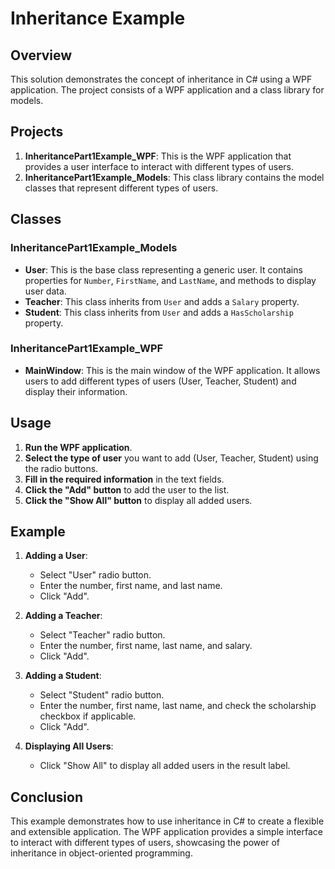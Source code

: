 # Inheritance Example

## Overview

This solution demonstrates the concept of inheritance in C# using a WPF application. The project consists of a WPF application and a class library for models.

## Projects

1. **InheritancePart1Example_WPF**: This is the WPF application that provides a user interface to interact with different types of users.
2. **InheritancePart1Example_Models**: This class library contains the model classes that represent different types of users.

## Classes

### InheritancePart1Example_Models

- **User**: This is the base class representing a generic user. It contains properties for `Number`, `FirstName`, and `LastName`, and methods to display user data.
- **Teacher**: This class inherits from `User` and adds a `Salary` property.
- **Student**: This class inherits from `User` and adds a `HasScholarship` property.

### InheritancePart1Example_WPF

- **MainWindow**: This is the main window of the WPF application. It allows users to add different types of users (User, Teacher, Student) and display their information.

## Usage

1. **Run the WPF application**.
2. **Select the type of user** you want to add (User, Teacher, Student) using the radio buttons.
3. **Fill in the required information** in the text fields.
4. **Click the "Add" button** to add the user to the list.
5. **Click the "Show All" button** to display all added users.

## Example

1. **Adding a User**:
   - Select "User" radio button.
   - Enter the number, first name, and last name.
   - Click "Add".

2. **Adding a Teacher**:
   - Select "Teacher" radio button.
   - Enter the number, first name, last name, and salary.
   - Click "Add".

3. **Adding a Student**:
   - Select "Student" radio button.
   - Enter the number, first name, last name, and check the scholarship checkbox if applicable.
   - Click "Add".

4. **Displaying All Users**:
   - Click "Show All" to display all added users in the result label.

## Conclusion

This example demonstrates how to use inheritance in C# to create a flexible and extensible application. The WPF application provides a simple interface to interact with different types of users, showcasing the power of inheritance in object-oriented programming.
